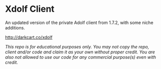 # Xdolf Client

An updated version of the private Adolf client from 1.7.2, with some niche additions.

http://darkcart.co/xdolf

*This repo is for educational purposes only. You may not copy the repo, client and/or code and claim it as your own without proper credit. You are also not allowed to use our code for any commercial purpose(s) even with credit.*
